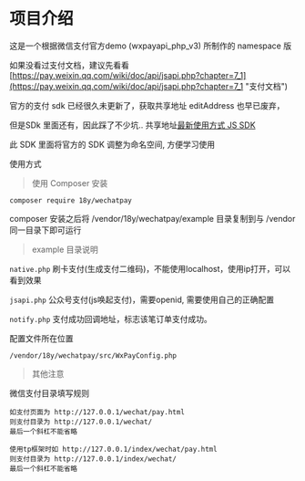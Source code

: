# 项目介绍

这是一个根据微信支付官方demo (wxpayapi_php_v3) 所制作的 namespace 版

如果没看过支付文档，建议先看看[https://pay.weixin.qq.com/wiki/doc/api/jsapi.php?chapter=7_1](https://pay.weixin.qq.com/wiki/doc/api/jsapi.php?chapter=7_1 "支付文档")

官方的支付 sdk 已经很久未更新了，获取共享地址 editAddress 也早已废弃，

但是SDk 里面还有，因此踩了不少坑.. 共享地址<a href="https://pay.weixin.qq.com/wiki/doc/api/jsapi.php?chapter=7_8&index=7">最新使用方式 JS SDK</a>

此 SDK 里面将官方的 SDK 调整为命名空间, 方便学习使用

使用方式

> 使用 Composer 安装

    composer require 18y/wechatpay

composer 安装之后将 /vendor/18y/wechatpay/example 目录复制到与
/vendor 同一目录下即可运行

> example 目录说明

`native.php` 刷卡支付(生成支付二维码)，不能使用localhost，使用ip打开，可以看到效果

`jsapi.php` 公众号支付(js唤起支付)，需要openid, 需要使用自己的正确配置

`notify.php` 支付成功回调地址，标志该笔订单支付成功。

配置文件所在位置

    /vendor/18y/wechatpay/src/WxPayConfig.php

>其他注意

微信支付目录填写规则

    如支付页面为 http://127.0.0.1/wechat/pay.html
	则支付目录为 http://127.0.0.1/wechat/
    最后一个斜杠不能省略
	
	使用tp框架时如 http://127.0.0.1/index/wechat/pay.html
	则支付目录为 http://127.0.0.1/index/wechat/
	最后一个斜杠不能省略
	





